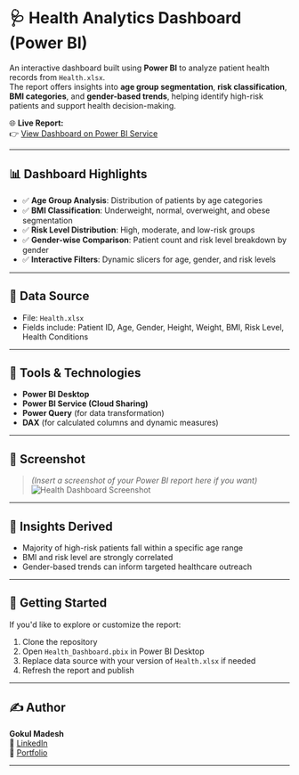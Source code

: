 # 🩺 Health Analytics Dashboard (Power BI)

An interactive dashboard built using **Power BI** to analyze patient health records from `Health.xlsx`.  
The report offers insights into **age group segmentation**, **risk classification**, **BMI categories**, and **gender-based trends**, helping identify high-risk patients and support health decision-making.

🌐 **Live Report:**  
👉 [View Dashboard on Power BI Service](https://app.powerbi.com/groups/me/reports/8a97c5e0-b6a7-4e5c-b06a-0752abe6087c/83271b851b580cf62896?experience=power-bi)

---

## 📊 Dashboard Highlights

- ✅ **Age Group Analysis**: Distribution of patients by age categories
- ✅ **BMI Classification**: Underweight, normal, overweight, and obese segmentation
- ✅ **Risk Level Distribution**: High, moderate, and low-risk groups
- ✅ **Gender-wise Comparison**: Patient count and risk level breakdown by gender
- ✅ **Interactive Filters**: Dynamic slicers for age, gender, and risk levels

---

## 📁 Data Source

- File: `Health.xlsx`  
- Fields include: Patient ID, Age, Gender, Height, Weight, BMI, Risk Level, Health Conditions

---

## 🧰 Tools & Technologies

- **Power BI Desktop**
- **Power BI Service (Cloud Sharing)**
- **Power Query** (for data transformation)
- **DAX** (for calculated columns and dynamic measures)

---

## 📸 Screenshot

> *(Insert a screenshot of your Power BI report here if you want)*  
![Health Dashboard Screenshot](screenshots/health-dashboard.png)

---

## 🧠 Insights Derived

- Majority of high-risk patients fall within a specific age range
- BMI and risk level are strongly correlated
- Gender-based trends can inform targeted healthcare outreach

---

## 🚀 Getting Started

If you'd like to explore or customize the report:

1. Clone the repository
2. Open `Health_Dashboard.pbix` in Power BI Desktop
3. Replace data source with your version of `Health.xlsx` if needed
4. Refresh the report and publish

---

## ✍️ Author

**Gokul Madesh**  
🔗 [LinkedIn](https://www.linkedin.com/in/gokul-madesh-5171b5274)  
📂 [Portfolio](https://gogul062004.wixsite.com/gokul)

---

